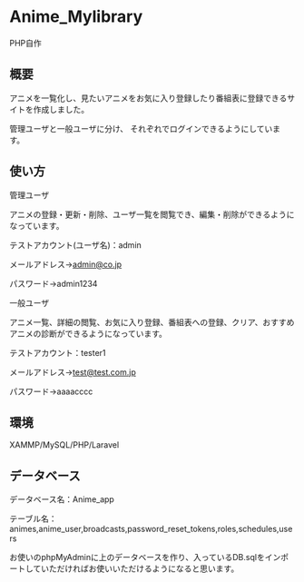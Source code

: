 # Anime_Mylibrary
PHP自作

## 概要
アニメを一覧化し、見たいアニメをお気に入り登録したり番組表に登録できるサイトを作成しました。

管理ユーザと一般ユーザに分け、
それぞれでログインできるようにしています。



## 使い方
管理ユーザ

アニメの登録・更新・削除、ユーザ一覧を閲覧でき、編集・削除ができるようになっています。

テストアカウント(ユーザ名)：admin

メールアドレス→admin@co.jp

パスワード→admin1234

一般ユーザ

アニメ一覧、詳細の閲覧、お気に入り登録、番組表への登録、クリア、おすすめアニメの診断ができるようになっています。

テストアカウント：tester1

メールアドレス→test@test.com.jp

パスワード→aaaacccc

## 環境
XAMMP/MySQL/PHP/Laravel


## データベース

データベース名：Anime_app 

テーブル名：animes,anime_user,broadcasts,password_reset_tokens,roles,schedules,users

お使いのphpMyAdminに上のデータベースを作り、入っているDB.sqlをインポートしていただければお使いいただけるようになると思います。
